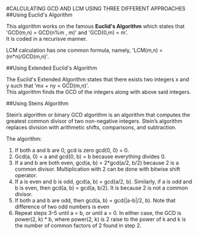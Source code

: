 #CALCULATING GCD AND LCM USING THREE DIFFERENT APPROACHES
##Using Euclid's Algorithm

This algorithm works on the famous **Euclid's Algorithm** which states that 'GCD(m,n) = GCD(n%m , m)' and 'GCD(0,m) = m'.  
It is coded in a recurisve manner.

LCM calculation has one common formula, namely, 'LCM(m,n) = (m*n)/GCD(m,n)'.

##Using Extended Euclid's Algorithm

The Euclid's Extended Algorithm states that there exists two integers x and y such that 'mx + ny = GCD(m,n)'.  
This algorithm finds the GCD of the integers along with above said integers.

##Using Steins Algorithm

Stein’s algorithm or binary GCD algorithm is an algorithm that computes the greatest common divisor of two non-negative integers. Stein’s algorithm replaces division with arithmetic shifts, comparisons, and subtraction.

The algorithm:

1. If both a and b are 0, gcd is zero gcd(0, 0) = 0.
2. Gcd(a, 0) = a and gcd(0, b) = b because everything divides 0.
3. If a and b are both even, gcd(a, b) = 2*gcd(a/2, b/2) because 2 is a common divisor. Multiplication with 2 can be done with bitwise shift operator.
4. If a is even and b is odd, gcd(a, b) = gcd(a/2, b). Similarly, if a is odd and b is even, then gcd(a, b) = gcd(a, b/2). It is because 2 is not a common divisor.
5. If both a and b are odd, then gcd(a, b) = gcd(|a-b|/2, b). Note that difference of two odd numbers is even
6. Repeat steps 3–5 until a = b, or until a = 0. In either case, the GCD is power(2, k) * b, where power(2, k) is 2 raise to the power of k and k is the number of common factors of 2 found in step 2.



